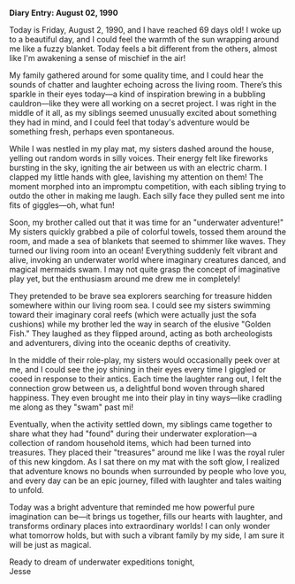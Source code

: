 
**Diary Entry: August 02, 1990**  

Today is Friday, August 2, 1990, and I have reached 69 days old! I woke up to a beautiful day, and I could feel the warmth of the sun wrapping around me like a fuzzy blanket. Today feels a bit different from the others, almost like I'm awakening a sense of mischief in the air! 

My family gathered around for some quality time, and I could hear the sounds of chatter and laughter echoing across the living room. There’s this sparkle in their eyes today—a kind of inspiration brewing in a bubbling cauldron—like they were all working on a secret project. I was right in the middle of it all, as my siblings seemed unusually excited about something they had in mind, and I could feel that today's adventure would be something fresh, perhaps even spontaneous.

While I was nestled in my play mat, my sisters dashed around the house, yelling out random words in silly voices. Their energy felt like fireworks bursting in the sky, igniting the air between us with an electric charm. I clapped my little hands with glee, lavishing my attention on them! The moment morphed into an impromptu competition, with each sibling trying to outdo the other in making me laugh. Each silly face they pulled sent me into fits of giggles—oh, what fun!

Soon, my brother called out that it was time for an "underwater adventure!" My sisters quickly grabbed a pile of colorful towels, tossed them around the room, and made a sea of blankets that seemed to shimmer like waves. They turned our living room into an ocean! Everything suddenly felt vibrant and alive, invoking an underwater world where imaginary creatures danced, and magical mermaids swam. I may not quite grasp the concept of imaginative play yet, but the enthusiasm around me drew me in completely!

They pretended to be brave sea explorers searching for treasure hidden somewhere within our living room sea. I could see my sisters swimming toward their imaginary coral reefs (which were actually just the sofa cushions) while my brother led the way in search of the elusive "Golden Fish." They laughed as they flipped around, acting as both archeologists and adventurers, diving into the oceanic depths of creativity.

In the middle of their role-play, my sisters would occasionally peek over at me, and I could see the joy shining in their eyes every time I giggled or cooed in response to their antics. Each time the laughter rang out, I felt the connection grow between us, a delightful bond woven through shared happiness. They even brought me into their play in tiny ways—like cradling me along as they "swam" past mi! 

Eventually, when the activity settled down, my siblings came together to share what they had "found" during their underwater exploration—a collection of random household items, which had been turned into treasures. They placed their "treasures" around me like I was the royal ruler of this new kingdom. As I sat there on my mat with the soft glow, I realized that adventure knows no bounds when surrounded by people who love you, and every day can be an epic journey, filled with laughter and tales waiting to unfold.

Today was a bright adventure that reminded me how powerful pure imagination can be—it brings us together, fills our hearts with laughter, and transforms ordinary places into extraordinary worlds! I can only wonder what tomorrow holds, but with such a vibrant family by my side, I am sure it will be just as magical.

Ready to dream of underwater expeditions tonight,  
Jesse
